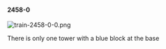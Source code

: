 #### 2458-0
![train-2458-0-0.png](https://github.com/lil-lab/nlvr/raw/master/nlvr/train/images/1/train-2458-0-0.png "train-2458-0-0.png")

There is only one tower with a blue block at the base
